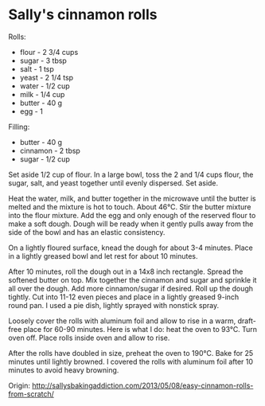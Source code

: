 # Sally's cinnamon rolls

Rolls:
- flour - 2 3/4 cups
- sugar - 3 tbsp
- salt - 1 tsp
- yeast - 2 1/4 tsp
- water - 1/2 cup
- milk - 1/4 cup
- butter - 40 g
- egg - 1

Filling:
- butter - 40 g
- cinnamon - 2 tbsp
- sugar - 1/2 cup

Set aside 1/2 cup of flour. In a large bowl, toss the 2 and 1/4 cups flour, the sugar, salt, and yeast together until evenly dispersed. Set aside.

Heat the water, milk, and butter together in the microwave until the butter is melted and the mixture is hot to touch. About 46°C. Stir the butter mixture into the flour mixture. Add the egg and only enough of the reserved flour to make a soft dough. Dough will be ready when it gently pulls away from the side of the bowl and has an elastic consistency.

On a lightly floured surface, knead the dough for about 3-4 minutes. Place in a lightly greased bowl and let rest for about 10 minutes.

After 10 minutes, roll the dough out in a 14x8 inch rectangle. Spread the softened butter on top. Mix together the cinnamon and sugar and sprinkle it all over the dough. Add more cinnamon/sugar if desired. Roll up the dough tightly. Cut into 11-12 even pieces and place in a lightly greased 9-inch round pan. I used a pie dish, lightly sprayed with nonstick spray.

Loosely cover the rolls with aluminum foil and allow to rise in a warm, draft-free place for 60-90 minutes. Here is what I do: heat the oven to 93°C. Turn oven off. Place rolls inside oven and allow to rise.

After the rolls have doubled in size, preheat the oven to 190°C. Bake for 25 minutes until lightly browned. I covered the rolls with aluminum foil after 10 minutes to avoid heavy browning.

Origin: http://sallysbakingaddiction.com/2013/05/08/easy-cinnamon-rolls-from-scratch/
